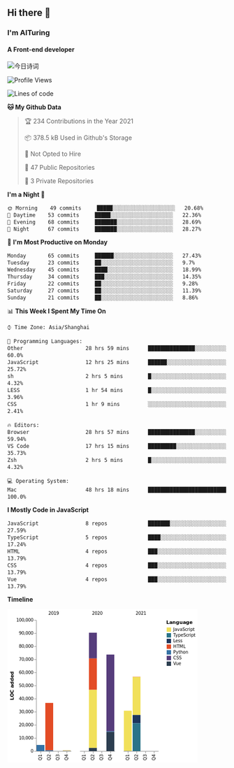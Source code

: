 ## Hi there 👋
### I'm AITuring
#### A Front-end developer

<!-- <img src="./dhx.gif" width="400px"/> -->
<img alt="今日诗词" src="https://v2.jinrishici.com/one.svg" style="max-width:100%; display: block; margin: 0 auto;">


<!--START_SECTION:waka-->
![Profile Views](http://img.shields.io/badge/Profile%20Views-4-blue)

![Lines of code](https://img.shields.io/badge/From%20Hello%20World%20I%27ve%20Written-293463%20lines%20of%20code-blue)

**🐱 My Github Data** 

> 🏆 234 Contributions in the Year 2021
 > 
> 📦 378.5 kB Used in Github's Storage 
 > 
> 🚫 Not Opted to Hire
 > 
> 📜 47 Public Repositories 
 > 
> 🔑 3 Private Repositories  
 > 
**I'm a Night 🦉** 

```text
🌞 Morning    49 commits     █████░░░░░░░░░░░░░░░░░░░░   20.68% 
🌆 Daytime    53 commits     █████░░░░░░░░░░░░░░░░░░░░   22.36% 
🌃 Evening    68 commits     ███████░░░░░░░░░░░░░░░░░░   28.69% 
🌙 Night      67 commits     ███████░░░░░░░░░░░░░░░░░░   28.27%

```
📅 **I'm Most Productive on Monday** 

```text
Monday       65 commits     ██████░░░░░░░░░░░░░░░░░░░   27.43% 
Tuesday      23 commits     ██░░░░░░░░░░░░░░░░░░░░░░░   9.7% 
Wednesday    45 commits     ████░░░░░░░░░░░░░░░░░░░░░   18.99% 
Thursday     34 commits     ███░░░░░░░░░░░░░░░░░░░░░░   14.35% 
Friday       22 commits     ██░░░░░░░░░░░░░░░░░░░░░░░   9.28% 
Saturday     27 commits     ██░░░░░░░░░░░░░░░░░░░░░░░   11.39% 
Sunday       21 commits     ██░░░░░░░░░░░░░░░░░░░░░░░   8.86%

```


📊 **This Week I Spent My Time On** 

```text
⌚︎ Time Zone: Asia/Shanghai

💬 Programming Languages: 
Other                    28 hrs 59 mins      ███████████████░░░░░░░░░░   60.0% 
JavaScript               12 hrs 25 mins      ██████░░░░░░░░░░░░░░░░░░░   25.72% 
sh                       2 hrs 5 mins        █░░░░░░░░░░░░░░░░░░░░░░░░   4.32% 
LESS                     1 hr 54 mins        █░░░░░░░░░░░░░░░░░░░░░░░░   3.96% 
CSS                      1 hr 9 mins         ░░░░░░░░░░░░░░░░░░░░░░░░░   2.41%

🔥 Editors: 
Browser                  28 hrs 57 mins      ███████████████░░░░░░░░░░   59.94% 
VS Code                  17 hrs 15 mins      █████████░░░░░░░░░░░░░░░░   35.73% 
Zsh                      2 hrs 5 mins        █░░░░░░░░░░░░░░░░░░░░░░░░   4.32%

💻 Operating System: 
Mac                      48 hrs 18 mins      █████████████████████████   100.0%

```

**I Mostly Code in JavaScript** 

```text
JavaScript               8 repos             ███████░░░░░░░░░░░░░░░░░░   27.59% 
TypeScript               5 repos             ████░░░░░░░░░░░░░░░░░░░░░   17.24% 
HTML                     4 repos             ███░░░░░░░░░░░░░░░░░░░░░░   13.79% 
CSS                      4 repos             ███░░░░░░░░░░░░░░░░░░░░░░   13.79% 
Vue                      4 repos             ███░░░░░░░░░░░░░░░░░░░░░░   13.79%

```


**Timeline**

![Chart not found](https://raw.githubusercontent.com/AITuring/AITuring/main/charts/bar_graph.png) 


<!--END_SECTION:waka-->


